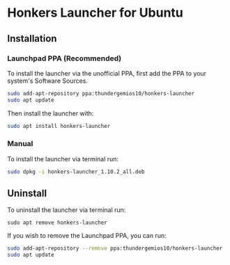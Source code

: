 
# Honkers Launcher for Ubuntu

## Installation

### Launchpad PPA (Recommended)
To install the launcher via the unofficial PPA, first add the PPA to your system's Software Sources.
```bash
sudo add-apt-repository ppa:thundergemios10/honkers-launcher
sudo apt update
```

Then install the launcher with:
```bash
sudo apt install honkers-launcher
```

### Manual
To install the launcher via terminal run:
```bash
sudo dpkg -i honkers-launcher_1.10.2_all.deb
```

## Uninstall

To uninstall the launcher via terminal run:
```
sudo apt remove honkers-launcher
```

If you wish to remove the Launchpad PPA, you can run:
```bash
sudo add-apt-repository --remove ppa:thundergemios10/honkers-launcher
sudo apt update
```